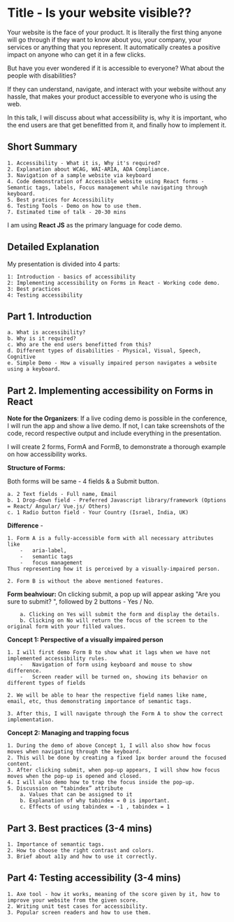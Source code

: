 # Title - Is your website visible??
Your website is the face of your product. It is literally the first thing anyone will go through if they want to know about you, your company, your services or anything that you represent. It automatically creates a positive impact on anyone who can get it in a few clicks.

But have you ever wondered if it is accessible to everyone? What about the people with disabilities? 

If they can understand, navigate, and interact with your website without any hassle, that makes your product accessible to everyone who is using the web. 

In this talk, I will discuss about what accessibility is, why it is important, who the end users are that get benefitted from it, and finally how to implement it.

## Short Summary

	1. Accessibility - What it is, Why it's required?
	2. Explanation about WCAG, WAI-ARIA, ADA Compliance.
	3. Navigation of a sample website via keyboard
	4. Code demonstration of Accessible website using React forms - Semantic tags, labels, Focus management while navigating through keyboard. 
	5. Best pratices for Accessibility
	6. Testing Tools - Demo on how to use them.
	7. Estimated time of talk - 20-30 mins

I am using **React JS** as the primary language for code demo.


## Detailed Explanation

My presentation is divided into 4 parts:

	1: Introduction - basics of accessibility
	2: Implementing accessibility on Forms in React - Working code demo.
	3: Best practices
	4: Testing accessibility


## Part 1. Introduction
	a. What is accessibility? 
	b. Why is it required?
	c. Who are the end users benefitted from this?
	d. Different types of disabilities - Physical, Visual, Speech, Cognitive 
	e. Simple Demo - How a visually impaired person navigates a website using a keyboard.

## Part 2. Implementing accessibility on Forms in React

**Note for the Organizers**: If a live coding demo is possible in the conference, I will run the app and show a live demo.
If not, I can take screenshots of the code, record respective output and include everything in the presentation.  


I will create 2 forms, FormA and FormB, to demonstrate a thorough example on how accessibility works.
	
**Structure of Forms:**

Both forms will be same - 4 fields & a Submit button.

	a. 2 Text fields - Full name, Email
	b. 1 Drop-down field - Preferred Javascript library/framework (Options = React/ Angular/ Vue.js/ Others)
	c. 1 Radio button field - Your Country (Israel, India, UK)

**Difference** - 

	1. Form A is a fully-accessible form with all necessary attributes like 
		-	aria-label, 
		-	semantic tags
		- 	focus management
	Thus representing how it is perceived by a visually-impaired person. 

	2. Form B is without the above mentioned features.

**Form beahviour:** On clicking submit, a pop up will appear asking "Are you sure to submit? ", followed by 2 buttons - Yes / No.

		a. Clicking on Yes will submit the form and display the details.
		b. Clicking on No will return the focus of the screen to the original form with your filled values. 


**Concept 1: Perspective of a visually impaired person**
	
	1. I will first demo Form B to show what it lags when we have not implemented accessibility rules.
		-	Navigation of form using keyboard and mouse to show difference.
		-	Screen reader will be turned on, showing its behavior on different types of fields
	
	2. We will be able to hear the respective field names like name, email, etc, thus demonstrating importance of semantic tags.
	
	3. After this, I will navigate through the Form A to show the correct implementation.
	
**Concept 2: Managing and trapping focus**

	1. During the demo of above Concept 1, I will also show how focus moves when navigating through the keyboard.
	2. This will be done by creating a fixed 1px border around the focused content.
	3. After clicking submit, when pop-up appears, I will show how focus moves when the pop-up is opened and closed. 
	4. I will also demo how to trap the focus inside the pop-up.
	5. Discussion on “tabindex” attribute
		a. Values that can be assigned to it
		b. Explanation of why tabindex = 0 is important.
		c. Effects of using tabindex = -1 , tabindex = 1
		
## Part 3. Best practices (3-4 mins)
	1. Importance of semantic tags.
	2. How to choose the right contrast and colors.
	3. Brief about a11y and how to use it correctly.

## Part 4: Testing accessibility (3-4 mins)
	1. Axe tool - how it works, meaning of the score given by it, how to improve your website from the given score.
	2. Writing unit test cases for accessibility.
	3. Popular screen readers and how to use them.
